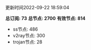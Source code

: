 更新时间2022-09-22 18:59:04

**总订阅: 73**
**总节点: 2700**
**有效节点: 814**
- ss节点: 486
- v2ray节点: 300
- trojan节点: 28

